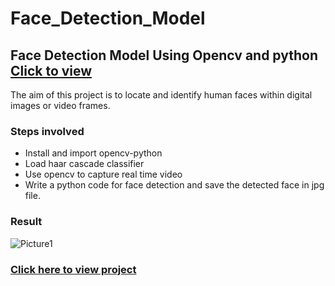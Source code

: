 # Face_Detection_Model
## Face Detection Model Using Opencv and python [Click to view](https://github.com/Thankgodezugwu/Face_Detection_Model/blob/main/face_detection%20.ipynb)
The aim of this project is to locate and identify human faces within digital images or video frames.
### Steps involved
- Install and import opencv-python
- Load haar cascade classifier
- Use opencv to capture real time video
- Write a python code for face detection and save the detected face in jpg file.

### Result
![Picture1](https://github.com/Thankgodezugwu/Face_Detection_Model/assets/145191825/976bfdb1-7744-47f3-bd47-68c0b72ff1f8)

### [Click here to view project](https://github.com/Thankgodezugwu/Face_Detection_Model/blob/main/face_detection%20.ipynb)
